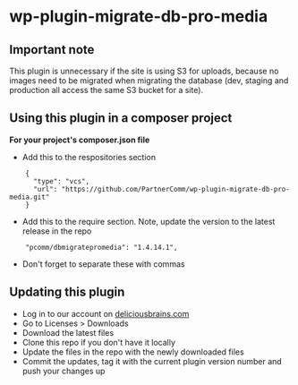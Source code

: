 # wp-plugin-migrate-db-pro-media

## Important note

This plugin is unnecessary if the site is using S3 for uploads, because no images need to be migrated when migrating the database (dev, staging and production all access the same S3 bucket for a site).

## Using this plugin in a composer project

**For your project's composer.json file**
* Add this to the respositories section
```
    {
      "type": "vcs",
      "url": "https://github.com/PartnerComm/wp-plugin-migrate-db-pro-media.git"
    }
```

* Add this to the require section. Note, update the version to the latest release in the repo
```
    "pcomm/dbmigratepromedia": "1.4.14.1",
```
* Don't forget to separate these with commas

## Updating this plugin
* Log in to our account on [deliciousbrains.com](https://deliciousbrains.com/)
* Go to Licenses > Downloads
* Download the latest files
* Clone this repo if you don't have it locally
* Update the files in the repo with the newly downloaded files
* Commit the updates, tag it with the current plugin version number and push your changes up
